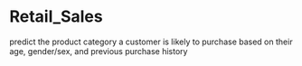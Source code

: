 # Retail_Sales
predict the product category a customer is likely to purchase based on their age, gender/sex, and previous purchase history
